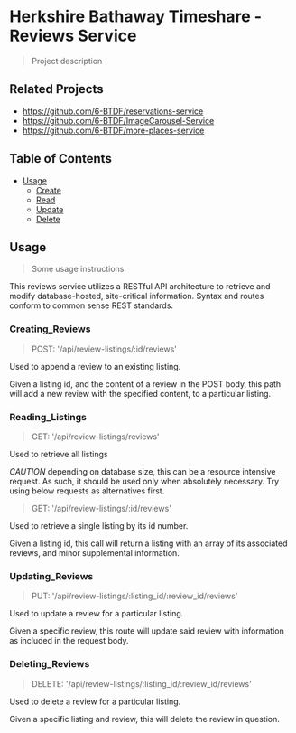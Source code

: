 # Herkshire Bathaway Timeshare - Reviews Service

> Project description

## Related Projects

  - https://github.com/6-BTDF/reservations-service
  - https://github.com/6-BTDF/ImageCarousel-Service
  - https://github.com/6-BTDF/more-places-service

## Table of Contents

- [Usage](#Usage)
  - [Create](#Creating_Reviews)
  - [Read](#Reading_Listings)
  - [Update](#Updating_Reviews)
  - [Delete](#Deleting_Reviews)

## Usage

> Some usage instructions

This reviews service utilizes a RESTful API architecture to retrieve and modify database-hosted, site-critical information. Syntax and routes conform to common sense REST standards.

### Creating_Reviews

> POST: '/api/review-listings/:id/reviews'

Used to append a review to an existing listing.

Given a listing id, and the content of a review in the POST body, this path will add a new review with the specified content, to a particular listing.

### Reading_Listings

> GET: '/api/review-listings/reviews'

Used to retrieve all listings

*CAUTION* depending on database size, this can be a resource intensive request. As such, it should be used only when absolutely necessary. Try using below requests as alternatives first.

> GET: '/api/review-listings/:id/reviews'

Used to retrieve a single listing by its id number.

Given a listing id, this call will return a listing with an array of its associated reviews, and minor supplemental information.

### Updating_Reviews

> PUT: '/api/review-listings/:listing_id/:review_id/reviews'

Used to update a review for a particular listing.

Given a specific review, this route will update said review with information as included in the request body.

### Deleting_Reviews

> DELETE: '/api/review-listings/:listing_id/:review_id/reviews'

Used to delete a review for a particular listing.

Given a specific listing and review, this will delete the review in question.


